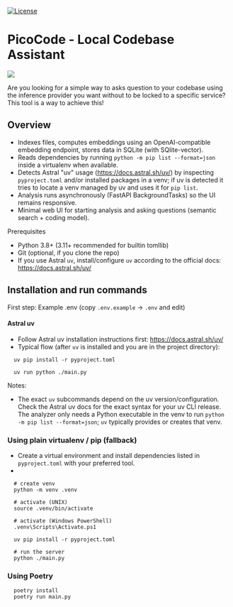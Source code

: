[![License](https://img.shields.io/badge/License-GPL%20v3-blue.svg)](http://www.gnu.org/licenses/gpl-3.0)   

# PicoCode - Local Codebase Assistant

<img src="https://github.com/user-attachments/assets/146f5fd1-45cf-4164-b981-635e0db3b791" />

Are you looking for a simple way to asks question to your codebase using the inference provider you want without to be locked to a specific service?
This tool is a way to achieve this!

## Overview

- Indexes files, computes embeddings using an OpenAI-compatible embedding endpoint, stores data in SQLite (with SQlite-vector).
- Reads dependencies by running `python -m pip list --format=json` inside a virtualenv when available.
- Detects Astral "uv" usage (https://docs.astral.sh/uv/) by inspecting `pyproject.toml` and/or installed packages in a venv; if uv is detected it tries to locate a venv managed by uv and uses it for `pip list`.
- Analysis runs asynchronously (FastAPI BackgroundTasks) so the UI remains responsive.
- Minimal web UI for starting analysis and asking questions (semantic search + coding model).

Prerequisites
- Python 3.8+ (3.11+ recommended for builtin tomllib)
- Git (optional, if you clone the repo)
- If you use Astral `uv`, install/configure `uv` according to the official docs:
  https://docs.astral.sh/uv/

## Installation and run commands

First step: Example .env (copy `.env.example` -> `.env` and edit)

#### Astral uv
- Follow Astral uv installation instructions first: https://docs.astral.sh/uv/
- Typical flow (after `uv` is installed and you are in the project directory):

```
  uv pip install -r pyproject.toml

  uv run python ./main.py
```

Notes:
- The exact `uv` subcommands depend on the uv version/configuration. Check the Astral uv docs for the exact syntax for your uv CLI release. The analyzer only needs a Python executable in the venv to run `python -m pip list --format=json`; `uv` typically provides or creates that venv.

### Using plain virtualenv / pip (fallback)

- Create a virtual environment and install dependencies listed in `pyproject.toml` with your preferred tool.
- 
```
  # create venv
  python -m venv .venv

  # activate (UNIX)
  source .venv/bin/activate

  # activate (Windows PowerShell)
  .venv\Scripts\Activate.ps1

  uv pip install -r pyproject.toml

  # run the server
  python ./main.py
```

### Using Poetry

```
  poetry install
  poetry run main.py
```